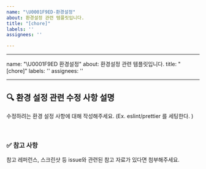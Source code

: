 ```yaml
---
name: "\U0001F9ED-환경설정"
about: 환경설정 관련 템플릿입니다.
title: "[chore]"
labels: ''
assignees: ''

---
```


---
name: "\U0001F9ED 환경설정"
about: 환경설정 관련 템플릿입니다.
title: "[chore]"
labels: ''
assignees: ''

---

## 🔍 환경 설정 관련 수정 사항 설명

수정하려는 환경 설정 사항에 대해 작성해주세요.
(Ex. eslint/prettier 를 세팅한다. )

<br>

### ✅ 참고 사항

참고 레퍼런스, 스크린샷 등 issue와 관련된 참고 자료가 있다면 첨부해주세요.
